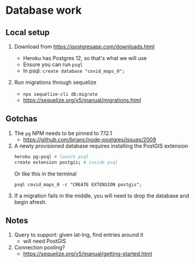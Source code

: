 # Database work

## Local setup

1. Download from https://postgresapp.com/downloads.html

   - Heroku has Postgres 12, so that's what we will use
   - Ensure you can run `psql`
   - In psql: `create database "covid_maps_0";`

2. Run migrations through sequelize

   - `npx sequelize-cli db:migrate`
   - https://sequelize.org/v5/manual/migrations.html

## Gotchas

1. The `pg` NPM needs to be pinned to 7.12.1
   - https://github.com/brianc/node-postgres/issues/2009
2. A newly provisioned database requires installing the PostGIS extension
   ```sh
   heroku pg:psql # launch psql
   create extension postgis; # inside psql
   ```
   Or like this in the terminal
   ```
   psql covid_maps_0 -c "CREATE EXTENSION postgis";
   ```
3. If a migration fails in the middle, you will need to drop the database and begin afresh.

## Notes

1. Query to support: given lat-lng, find entries around it
   - will need PostGIS
2. Connection pooling?
   - https://sequelize.org/v5/manual/getting-started.html
